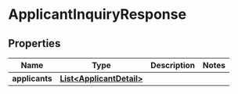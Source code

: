 # ApplicantInquiryResponse

## Properties
Name | Type | Description | Notes
------------ | ------------- | ------------- | -------------
**applicants** | [**List&lt;ApplicantDetail&gt;**](ApplicantDetail.md) |  | 
